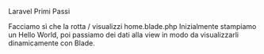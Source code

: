 Laravel Primi Passi

Facciamo sì che la rotta / visualizzi home.blade.php
Inizialmente stampiamo un Hello World, poi passiamo dei dati alla view in modo da visualizzarli dinamicamente con Blade.